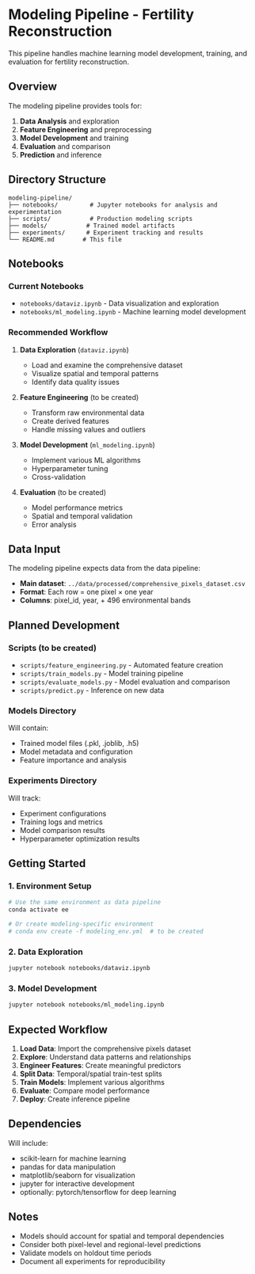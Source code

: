 # Modeling Pipeline - Fertility Reconstruction

This pipeline handles machine learning model development, training, and evaluation for fertility reconstruction.

## Overview

The modeling pipeline provides tools for:
1. **Data Analysis** and exploration
2. **Feature Engineering** and preprocessing  
3. **Model Development** and training
4. **Evaluation** and comparison
5. **Prediction** and inference

## Directory Structure

```
modeling-pipeline/
├── notebooks/         # Jupyter notebooks for analysis and experimentation
├── scripts/           # Production modeling scripts
├── models/           # Trained model artifacts
├── experiments/      # Experiment tracking and results
└── README.md        # This file
```

## Notebooks

### Current Notebooks
- `notebooks/dataviz.ipynb` - Data visualization and exploration
- `notebooks/ml_modeling.ipynb` - Machine learning model development

### Recommended Workflow
1. **Data Exploration** (`dataviz.ipynb`)
   - Load and examine the comprehensive dataset
   - Visualize spatial and temporal patterns
   - Identify data quality issues

2. **Feature Engineering** (to be created)
   - Transform raw environmental data
   - Create derived features
   - Handle missing values and outliers

3. **Model Development** (`ml_modeling.ipynb`)
   - Implement various ML algorithms
   - Hyperparameter tuning
   - Cross-validation

4. **Evaluation** (to be created)
   - Model performance metrics
   - Spatial and temporal validation
   - Error analysis

## Data Input

The modeling pipeline expects data from the data pipeline:
- **Main dataset**: `../data/processed/comprehensive_pixels_dataset.csv`
- **Format**: Each row = one pixel × one year
- **Columns**: pixel_id, year, + 496 environmental bands

## Planned Development

### Scripts (to be created)
- `scripts/feature_engineering.py` - Automated feature creation
- `scripts/train_models.py` - Model training pipeline
- `scripts/evaluate_models.py` - Model evaluation and comparison
- `scripts/predict.py` - Inference on new data

### Models Directory
Will contain:
- Trained model files (.pkl, .joblib, .h5)
- Model metadata and configuration
- Feature importance and analysis

### Experiments Directory
Will track:
- Experiment configurations
- Training logs and metrics
- Model comparison results
- Hyperparameter optimization results

## Getting Started

### 1. Environment Setup
```bash
# Use the same environment as data pipeline
conda activate ee

# Or create modeling-specific environment
# conda env create -f modeling_env.yml  # to be created
```

### 2. Data Exploration
```bash
jupyter notebook notebooks/dataviz.ipynb
```

### 3. Model Development
```bash
jupyter notebook notebooks/ml_modeling.ipynb
```

## Expected Workflow

1. **Load Data**: Import the comprehensive pixels dataset
2. **Explore**: Understand data patterns and relationships
3. **Engineer Features**: Create meaningful predictors
4. **Split Data**: Temporal/spatial train-test splits
5. **Train Models**: Implement various algorithms
6. **Evaluate**: Compare model performance
7. **Deploy**: Create inference pipeline

## Dependencies

Will include:
- scikit-learn for machine learning
- pandas for data manipulation
- matplotlib/seaborn for visualization
- jupyter for interactive development
- optionally: pytorch/tensorflow for deep learning

## Notes

- Models should account for spatial and temporal dependencies
- Consider both pixel-level and regional-level predictions
- Validate models on holdout time periods
- Document all experiments for reproducibility
